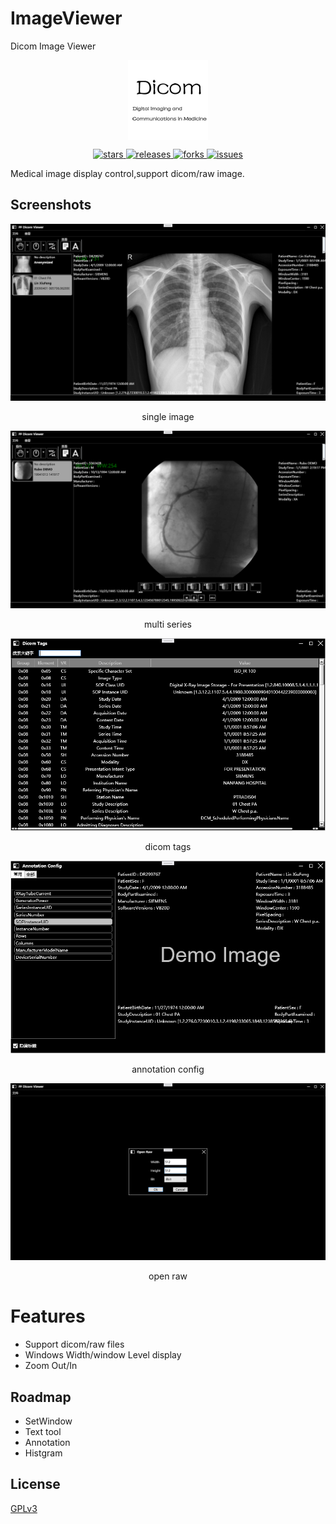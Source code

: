# ImageViewer
Dicom Image Viewer

<p align="center">
<a href="https://github.com/zhaotianff/ImageViewer" target="_blank">
<img align="center" alt="ImageViewer" src="ImageViewer/ImageViewer/logo.png" />
</a>
</p>

<p align="center">
<a href="https://github.com/zhaotianff/ImageViewer/stargazers" target="_blank">
 <img alt="stars" src="https://img.shields.io/github/stars/zhaotianff/ImageViewer.svg" />
</a>
<a href="https://github.com/zhaotianff/ImageViewer/releases" target="_blank">
 <img alt="releases" src="https://img.shields.io/github/downloads/zhaotianff/ImageViewer/total.svg" />
</a>
<a href="https://github.com/zhaotianff/ImageViewer/network/members" target="_blank">
 <img alt="forks" src="https://img.shields.io/github/forks/zhaotianff/ImageViewer.svg" />
</a>
<a href="https://github.com/zhaotianff/ImageViewer/issues" target="_blank">
 <img alt="issues" src="https://img.shields.io/github/issues/zhaotianff/ImageViewer.svg" />
</a>
</p>


Medical image display control,support dicom/raw image.

## Screenshots

<p align="center">
<img src="ImageViewer/Screenshots/1.png">
<p align="center">single image</p>
</p>

<p align="center">
<img src="ImageViewer/Screenshots/2.png">
<p align="center">multi series</p>
</p>

<p align="center">
<img src="ImageViewer/Screenshots/3.png">
<p align="center">dicom tags</p>
</p>

<p align="center">
<img src="ImageViewer/Screenshots/4.png">
<p align="center">annotation config</p>
</p>

<p align="center">
<img src="ImageViewer/Screenshots/5.png">
<p align="center">open raw</p>
</p>

# Features
* Support dicom/raw files
* Windows Width/window Level display
* Zoom Out/In

## Roadmap
* SetWindow
* Text tool
* Annotation
* Histgram

## License
[GPLv3](LICENSE)



